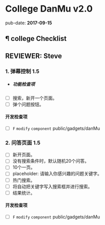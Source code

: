 # College DanMu v2.0

pub-date: **2017-09-15**

## ¶ college Checklist

## REVIEWER: Steve

### 1. 弹幕控制 1.5

- ##### 功能检查项

<!-- - [ ] 弹幕暂停，进度条仍然可前后拉动。 -->
<!-- - [ ] 进度条控制。 -->
- [ ] 搜索，新开一个页面。
- [ ] 弹个问题按钮。

#### 开发检查项

- [ ] `F` `modify` `component` public/gadgets/danMu

### 2. 问答页面 1.5

- [ ] 新开页面。
- [ ] 没有搜索条件时，默认随机20个问答。
- [ ] 10个一页。
- [ ] placeholder: 请输入你感兴趣的问题关键字。
- [ ] 热门搜索。
- [ ] 将自动把关键字写入搜索框并进行搜索。
- [ ] 结果统计。

#### 开发检查项

- [ ] `F` `modify` `component` public/gadgets/danMu
